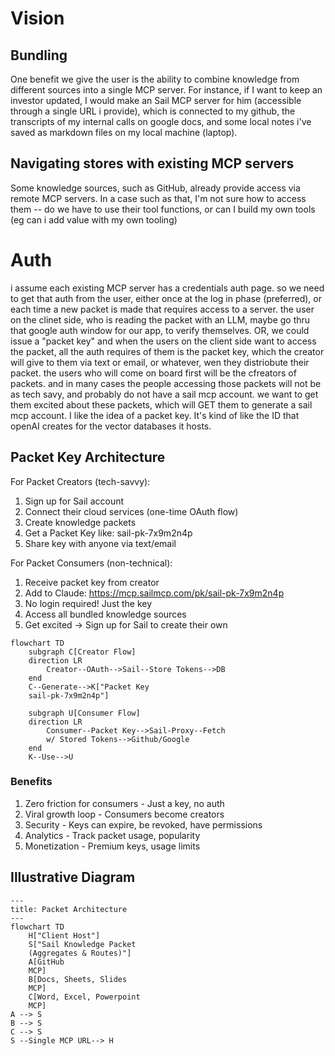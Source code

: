 # Vision


## Bundling
One benefit we give the user is the ability to combine knowledge from different sources into a single MCP server. For instance, if I want to keep an investor updated, I would make an Sail MCP server for him (accessible through a single URL i provide), which is connected to my github, the transcripts of my internal calls on google docs, and some local notes i've saved as markdown files on my local machine (laptop). 

## Navigating stores with existing MCP servers
Some knowledge sources, such as GitHub, already provide access via remote MCP servers. In a case such as that, I'm not sure how to access them -- do we have to use their tool functions, or can I build my own tools (eg can i add value with my own tooling)


# Auth
i assume each existing MCP server has a credentials auth page. so we need to get that auth from the user, either once at the log in phase (preferred), or each time a new packet is made that requires access to a server. the user on the clinet side, who is reading the packet with an LLM, maybe go thru that google auth window for our app, to verify themselves. OR, we could issue a "packet key" and when the users on the client side want to access the packet, all the auth requires of them is the packet key, which the creator will give to them via text or email, or whatever, wen they distriobute their packet. the users who will come on board first will be the cfreators of packets. and in many cases the people accessing those packets will not be as tech savy, and probably do not have a sail mcp account. we want to get them excited about these packets, which will GET them to generate a sail mcp account. I like the idea of a packet key. It's kind of like the ID that openAI creates for the vector databases it hosts. 

## Packet Key Architecture

For Packet Creators (tech-savvy):
1. Sign up for Sail account
2. Connect their cloud services (one-time OAuth flow)
3. Create knowledge packets
4. Get a Packet Key like: sail-pk-7x9m2n4p
5. Share key with anyone via text/email

For Packet Consumers (non-technical):
1. Receive packet key from creator
2. Add to Claude: https://mcp.sailmcp.com/pk/sail-pk-7x9m2n4p
3. No login required! Just the key
4. Access all bundled knowledge sources
5. Get excited → Sign up for Sail to create their own

```mermaid
flowchart TD
    subgraph C[Creator Flow]
    direction LR
        Creator--OAuth-->Sail--Store Tokens-->DB
    end
    C--Generate-->K["Packet Key
    sail-pk-7x9m2n4p"]

    subgraph U[Consumer Flow]
    direction LR
        Consumer--Packet Key-->Sail-Proxy--Fetch 
        w/ Stored Tokens-->Github/Google
    end
    K--Use-->U
```
### Benefits

1. Zero friction for consumers - Just a key, no auth
2. Viral growth loop - Consumers become creators
3. Security - Keys can expire, be revoked, have permissions
4. Analytics - Track packet usage, popularity
5. Monetization - Premium keys, usage limits

## Illustrative Diagram

```mermaid
---
title: Packet Architecture
---
flowchart TD
    H["Client Host"]
    S["Sail Knowledge Packet
    (Aggregates & Routes)"]
    A[GitHub 
    MCP]
    B[Docs, Sheets, Slides 
    MCP]
    C[Word, Excel, Powerpoint 
    MCP]
A --> S
B --> S
C --> S
S --Single MCP URL--> H
```
